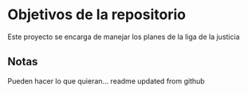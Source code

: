 # Objetivos de la repositorio

Este proyecto se encarga de manejar los planes de la liga de la justicia


## Notas
Pueden hacer lo que quieran...
readme updated from github
